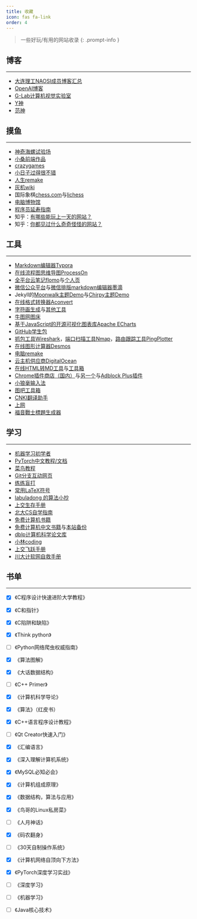 ```yaml
---
title: 收藏
icon: fas fa-link
order: 4
---
```


> 一些好玩/有用的网站收录
{: .prompt-info }

## 博客
------

- [大连理工NAOSI成员博客汇总](https://github.com/NAOSI-DLUT/Blogs)
- [OpenAI博客](https://openai.com/blog)
- [G-Lab计算机视觉实验室](http://www.gwylab.com/index.html)
- [Y神](https://sch01ar.github.io/)
- [范神](http://tateishishima.site/)


## 摸鱼
------

- [神奇海螺试验场](https://lab.magiconch.com/)
- [小桑前端作品](http://xiaosang.net/#)
- [crazygames](https://www.crazygames.com/)
- [小日子过得很不错](https://aidn.jp/contents/)
- [人生remake](https://liferestart.syaro.io/public/index.html)
- [灰机wiki](https://www.huijiwiki.com/wiki/%E9%A6%96%E9%A1%B5)
- 国际象棋[chess.com](https://chess.com/)与[lichess](https://lichess.org/)
- [电脑博物馆](http://www.compumuseum.com/)
- [程序员延寿指南](https://github.com/geekan/HowToLiveLonger)
- 知乎：[有哪些能玩上一天的网站？](https://www.zhihu.com/question/380741546)
- 知乎：[你都见过什么奇奇怪怪的网站？](https://www.zhihu.com/question/354444082/answer/1974818158)

## 工具
------

- [Markdown编辑器Typora](https://www.typoraio.cn/)
- [在线流程图思维导图ProcessOn](https://www.processon.com/)
- [全平台云笔记flomo](https://flomoapp.com/)与[个人页](https://v.flomoapp.com/mine)
- [微信公众平台](https://mp.weixin.qq.com/)与[微信排版markdown编辑器墨滴](https://www.mdnice.com/)
- Jekyll的[Moonwalk主题Demo](https://www.abhinavsaxena.com/moonwalk/)与[Chirpy主题Demo](https://chirpy.cotes.page/)
- [在线格式转换器Aconvert](https://www.aconvert.com/cn/)
- [字符画生成](http://patorjk.com/software/taag/#p=display&f=Graffiti&t=Type%20Something%20)与[其他工具](http://patorjk.com/blog/software/)
- [牛图网图床](https://niupic.com/)
- [基于JavaScript的开源可视化图表库Apache ECharts](https://echarts.apache.org/zh/index.html)
- [GitHub学生包](https://education.github.com/pack)
- [抓包工具Wireshark](https://www.wireshark.org/)，[端口扫描工具Nmap](https://nmap.org/)，[路由跟踪工具PingPlotter](https://www.pingplotter.com/)
- [在线图形计算器Desmos](https://www.desmos.com/calculator?lang=zh-CN)
- [电脑remake](https://www.jikegou.net/)
- [云主机供应商DigitalOcean](https://www.digitalocean.com/)
- [在线HTML转MD工具](https://tool.lu/markdown/)与[工具箱](https://tool.lu/)
- [Chrome插件商店（国内）](https://chrome.zzzmh.cn/#/index)与[另一个](https://www.extfans.com/)与[Adblock Plus插件](https://chrome.zzzmh.cn/info/cfhdojbkjhnklbpkdaibdccddilifddb)
- [小狼毫输入法](https://rime.im/)
- [图吧工具箱](http://www.tbtool.cn/)
- [CNKI翻译助手](https://dict.cnki.net/index#)
- [上网](https://cdn.runba.cyou/)
- [福音戰士標題生成器](https://lab.magiconch.com/eva-title/)

## 学习
------

- [机器学习初学者](http://www.ai-start.com/)
- [PyTorch中文教程/文档](https://pytorch.apachecn.org/#/)
- [菜鸟教程](https://www.runoob.com/)
- [Git分支互动网页](https://learngitbranching.js.org/?locale=zh_CN)
- [练练盲打](https://www.keybr.com/)
- [常用LaTeX符号](http://mohu.org/info/symbols/symbols.htm)
- [labuladong 的算法小抄](https://labuladong.gitee.io/algo/)
- [上交生存手册](https://survivesjtu.gitbook.io/survivesjtumanual/)
- [北大CS自学指南](https://csdiy.wiki/)
- [免费计算机书籍](https://ebookfoundation.github.io/free-programming-books/)
- [免费计算机中文书籍](https://github.com/justjavac/free-programming-books-zh_CN)与[本站备份](/posts/免费中文编程书籍索引/)
- [dblp计算机科学论文库](https://dblp.org/)
- [小林coding](https://xiaolincoding.com/)
- [上交飞跃手册](https://survivesjtu.github.io/SJTU-Application/#/)
- [川大计软网自救手册](https://scu-cs-runner.github.io/SurviveSCUManual/)


## 书单
------

- [x] 《C程序设计快速进阶大学教程》
- [x] 《C和指针》
- [x] 《C陷阱和缺陷》
- [x] 《Think python》
- [ ] 《Python网络爬虫权威指南》
- [x] 《算法图解》
- [x] 《大话数据结构》
- [ ] 《C++ Primer》
- [x] 《计算机科学导论》
- [x] 《算法》（红皮书）
- [x] 《C++语言程序设计教程》
- [ ] 《Qt Creator快速入门》
- [x] 《汇编语言》
- [x] 《深入理解计算机系统》
- [x] 《MySQL必知必会》
- [x] 《计算机组成原理》
- [x] 《数据结构，算法与应用》
- [x] 《鸟哥的Linux私房菜》
- [ ] 《人月神话》
- [x] 《码农翻身》
- [ ] 《30天自制操作系统》
- [x] 《计算机网络自顶向下方法》
- [x] 《PyTorch深度学习实战》
- [ ] 《深度学习》
- [ ] 《机器学习》
- [ ] 《Java核心技术》

